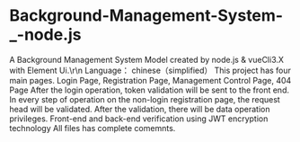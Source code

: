 # Background-Management-System-_-node.js
A Background Management System Model created by node.js &amp; vueCli3.X with Element Ui.\r\n
Language： chinese（simplified）
This project has four main pages.
Login Page, Registration Page, Management Control Page, 404 Page
After the login operation, token validation will be sent to the front end. In every step of operation on the non-login registration page, the request head will be validated. After the validation, there will be data operation privileges.
Front-end and back-end verification using JWT encryption technology
All files has complete comemnts.
